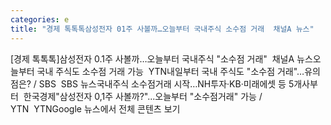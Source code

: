 ```yaml
---
categories: e
title: "경제 톡톡톡삼성전자 01주 사볼까…오늘부터 국내주식 소수점 거래  채널A 뉴스"
---
```

[경제 톡톡톡]삼성전자 0.1주 사볼까…오늘부터 국내주식 "소수점 거래"&nbsp;&nbsp;채널A 뉴스오늘부터 국내 주식도 소수점 거래 가능&nbsp;&nbsp;YTN내일부터 국내 주식도 "소수점 거래"…유의점은? / SBS&nbsp;&nbsp;SBS 뉴스국내주식 소수점거래 시작…NH투자·KB·미래에셋 등 5개사부터&nbsp;&nbsp;한국경제"삼성전자 0,1주 사볼까?"...오늘부터 "소수점거래" 가능 / YTN&nbsp;&nbsp;YTNGoogle 뉴스에서 전체 콘텐츠 보기